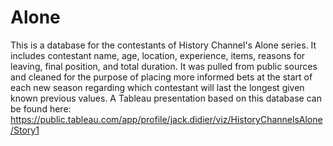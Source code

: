 # Alone
This is a database for the contestants of History Channel's Alone series. It includes contestant name, age, location, experience, items, reasons for leaving, final position, and total duration. It was pulled from public sources and cleaned for the purpose of placing more informed bets at the start of each new season regarding which contestant will last the longest given known previous values.
A Tableau presentation based on this database can be found here:
https://public.tableau.com/app/profile/jack.didier/viz/HistoryChannelsAlone/Story1

